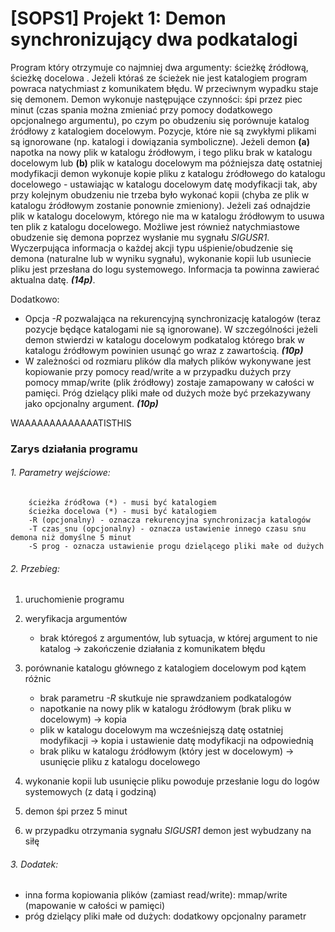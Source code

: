 # [SOPS1] Projekt 1: Demon synchronizujący dwa podkatalogi
Program który otrzymuje co najmniej dwa argumenty: ścieżkę źródłową, ścieżkę docelowa . Jeżeli któraś ze ścieżek nie jest katalogiem program powraca natychmiast z komunikatem błędu. W przeciwnym wypadku staje się demonem. Demon wykonuje następujące czynności: śpi przez piec minut (czas spania można zmieniać przy pomocy dodatkowego opcjonalnego argumentu), po czym po obudzeniu się porównuje katalog źródłowy z katalogiem docelowym. Pozycje, które nie są zwykłymi plikami są ignorowane (np. katalogi i dowiązania symboliczne). Jeżeli demon **(a)** napotka na nowy plik w katalogu źródłowym, i tego pliku brak w katalogu docelowym lub **(b)** plik w katalogu docelowym ma późniejsza datę ostatniej modyfikacji demon wykonuje kopie pliku z katalogu źródłowego do katalogu docelowego - ustawiając w katalogu docelowym datę modyfikacji tak, aby przy kolejnym obudzeniu nie trzeba było wykonać kopii (chyba ze plik w katalogu źródłowym zostanie ponownie zmieniony). Jeżeli zaś odnajdzie plik w katalogu docelowym, którego nie ma w katalogu źródłowym to usuwa ten plik z katalogu docelowego. Możliwe jest również natychmiastowe obudzenie się demona poprzez wysłanie mu sygnału *SIGUSR1*. Wyczerpująca informacja o każdej akcji typu uśpienie/obudzenie się demona (naturalne lub w wyniku sygnału), wykonanie kopii lub usuniecie pliku jest przesłana do logu systemowego. Informacja ta powinna zawierać aktualna datę. ***(14p)***.

Dodatkowo:
- Opcja *-R* pozwalająca na rekurencyjną synchronizację katalogów (teraz pozycje będące katalogami nie są ignorowane). W szczególności jeżeli demon stwierdzi w katalogu docelowym podkatalog którego brak w katalogu źródłowym powinien usunąć go wraz z zawartością. ***(10p)***
- W zależności od rozmiaru plików dla małych plików wykonywane jest kopiowanie przy pomocy read/write a w przypadku dużych przy pomocy mmap/write (plik źródłowy) zostaje zamapowany w całości w pamięci. Próg dzielący pliki małe od dużych może być przekazywany jako opcjonalny argument. ***(10p)***

WAAAAAAAAAAAAATISTHIS

### Zarys działania programu
###### *1. Parametry wejściowe:*

        ścieżka źródłowa (*) - musi być katalogiem
        ścieżka docelowa (*) - musi być katalogiem
        -R (opcjonalny) - oznacza rekurencyjna synchronizacja katalogów
        -T czas_snu (opcjonalny) - oznacza ustawienie innego czasu snu demona niż domyślne 5 minut
        -S prog - oznacza ustawienie progu dzielącego pliki małe od dużych



###### *2. Przebieg:*
1. uruchomienie programu

2. weryfikacja argumentów
    - brak któregoś z argumentów, lub sytuacja, w której argument to nie katalog -> zakończenie działania z komunikatem błędu

3. porównanie katalogu głównego z katalogiem docelowym pod kątem różnic
    - brak parametru *-R* skutkuje nie sprawdzaniem podkatalogów
    - napotkanie na nowy plik w katalogu źródłowym (brak pliku w docelowym) -> kopia
    - plik w katalogu docelowym ma wcześniejszą datę ostatniej modyfikacji -> kopia i ustawienie datę modyfikacji na odpowiednią
    - brak pliku w katalogu źródłowym (który jest w docelowym) -> usunięcie pliku z katalogu docelowego

4. wykonanie kopii lub usunięcie pliku powoduje przesłanie logu do logów systemowych (z datą i godziną)

5. demon śpi przez 5 minut

6. w przypadku otrzymania sygnału *SIGUSR1* demon jest wybudzany na siłę



###### *3. Dodatek:*
 * inna forma kopiowania plików (zamiast read/write): mmap/write (mapowanie w całości w pamięci)
 * próg dzielący pliki małe od dużych: dodatkowy opcjonalny parametr
